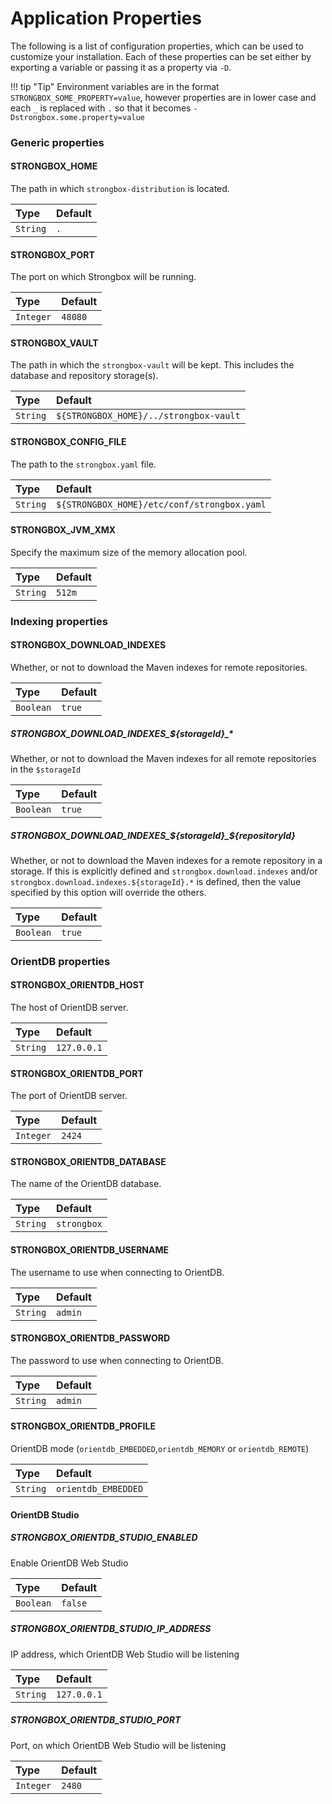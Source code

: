 # Application Properties

The following is a list of configuration properties, which can be used to customize your installation.
Each of these properties can be set either by exporting a variable or passing it as a property via `-D`.  
  
!!! tip "Tip" 
    Environment variables are in the format `STRONGBOX_SOME_PROPERTY=value`, however properties are in lower case and each `_` is replaced with `.` so that it becomes `-Dstrongbox.some.property=value` 

<div class="env" markdown="1">

### Generic properties

#### STRONGBOX_HOME

The path in which `strongbox-distribution` is located.

| Type      | Default |
|:--------- |:------- |
| `String`  | `.`     |

#### STRONGBOX_PORT

The port on which Strongbox will be running.

| Type      | Default   |
|:--------- |:--------- |
| `Integer` | `48080`   |  


#### STRONGBOX_VAULT

The path in which the `strongbox-vault` will be kept. This includes the database and repository storage(s). 

| Type      | Default   |
|:--------- |:--------- |
| `String`  | `${STRONGBOX_HOME}/../strongbox-vault` |

#### STRONGBOX_CONFIG_FILE 

The path to the `strongbox.yaml` file. 

| Type      | Default   |
|:--------- |:--------- |
| `String`  | `${STRONGBOX_HOME}/etc/conf/strongbox.yaml` | 

#### STRONGBOX_JVM_XMX

Specify the maximum size of the memory allocation pool.

| Type      | Default   |
|:--------- |:--------- |
| `String`  | `512m`    |
    
### Indexing properties

#### STRONGBOX_DOWNLOAD_INDEXES

Whether, or not to download the Maven indexes for remote repositories.

| Type      | Default   |
|:--------- |:--------- |
| `Boolean` | `true`    | 

##### STRONGBOX_DOWNLOAD_INDEXES_\${storageId}_*

Whether, or not to download the Maven indexes for all remote repositories in the `$storageId` 

| Type      | Default   |
|:--------- |:--------- |
| `Boolean` | `true`    | 

##### STRONGBOX_DOWNLOAD_INDEXES_\${storageId}_\${repositoryId}

Whether, or not to download the Maven indexes for a remote repository in a storage. 
If this is explicitly defined and `strongbox.download.indexes` and/or `strongbox.download.indexes.${storageId}.*` is defined, 
then the value specified by this option will override the others.

| Type      | Default   |
|:--------- |:--------- |
| `Boolean` | `true`    | 

### OrientDB properties

#### STRONGBOX_ORIENTDB_HOST

The host of OrientDB server. 

| Type      | Default     |
|:--------- |:----------- |
| `String`  | `127.0.0.1` | 

#### STRONGBOX_ORIENTDB_PORT

The port of OrientDB server.

| Type      | Default     |
|:--------- |:----------- |
| `Integer` | `2424`      | 

#### STRONGBOX_ORIENTDB_DATABASE

The name of the OrientDB database.

| Type      | Default     |
|:--------- |:----------- |
| `String`  | `strongbox` | 

#### STRONGBOX_ORIENTDB_USERNAME

The username to use when connecting to OrientDB.

| Type      | Default     |
|:--------- |:----------- |
| `String`  | `admin`     | 

#### STRONGBOX_ORIENTDB_PASSWORD

The password to use when connecting to OrientDB.

| Type      | Default     |
|:--------- |:----------- |
| `String`  | `admin`     | 

#### STRONGBOX_ORIENTDB_PROFILE

OrientDB mode (`orientdb_EMBEDDED`,`orientdb_MEMORY` or `orientdb_REMOTE`)

| Type      | Default     |
|:--------- |:----------- |
| `String`  | `orientdb_EMBEDDED` | 

#### OrientDB Studio 

##### STRONGBOX_ORIENTDB_STUDIO_ENABLED

Enable OrientDB Web Studio
    
| Type      | Default     |
|:--------- |:----------- |
| `Boolean` | `false`     | 

##### STRONGBOX_ORIENTDB_STUDIO_IP_ADDRESS

IP address, which OrientDB Web Studio will be listening
    
| Type      | Default     |
|:--------- |:----------- |
| `String`  | `127.0.0.1` | 

##### STRONGBOX_ORIENTDB_STUDIO_PORT

Port, on which OrientDB Web Studio will be listening

| Type      | Default     |
|:--------- |:----------- |
| `Integer` | `2480`      | 

</div>
